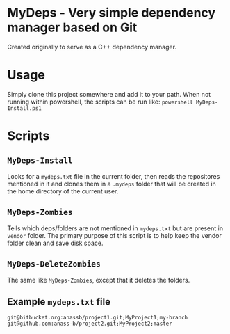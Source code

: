 # MyDeps - Very simple dependency manager based on Git

Created originally to serve as a C++ dependency manager.

# Usage
Simply clone this project somewhere and add it to your path.
When not running within powershell, the scripts can be run like: `powershell MyDeps-Install.ps1`

# Scripts
## `MyDeps-Install`

Looks for a `mydeps.txt` file in the current folder, then 
reads the repositores mentioned in it and clones them in a `.mydeps` folder
that will be created in the home directory of the current user.

## `MyDeps-Zombies`
Tells which deps/folders are not mentioned in `mydeps.txt` but are present in `vendor` folder.
The primary purpose of this script is to help keep the vendor folder clean and save disk space.

## `MyDeps-DeleteZombies`
The same like `MyDeps-Zombies`, except that it deletes the folders.

## Example `mydeps.txt` file
```
git@bitbucket.org:anassb/project1.git;MyProject1;my-branch
git@github.com:anass-b/project2.git;MyProject2;master
```
